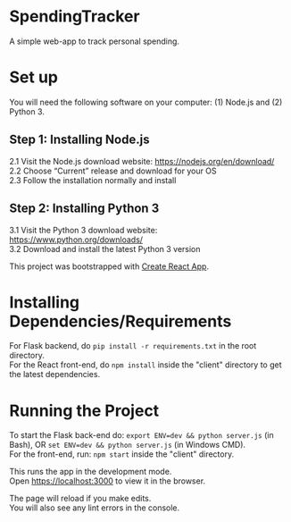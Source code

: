 # SpendingTracker
A simple web-app to track personal spending.


# Set up

You will need the following software on your computer: (1) Node.js and (2) Python 3.

## Step 1: Installing Node.js

2.1 Visit the Node.js download website: https://nodejs.org/en/download/<br/>
2.2 Choose “Current” release and download for your OS<br/>
2.3 Follow the installation normally and install<br/>
 

## Step 2: Installing Python 3

3.1 Visit the Python 3 download website: https://www.python.org/downloads/<br/>
3.2 Download and install the latest Python 3 version<br/>

This project was bootstrapped with [Create React App](https://github.com/facebook/create-react-app).

# Installing Dependencies/Requirements
For Flask backend, do `pip install -r requirements.txt` in the root directory. <br/>
For the React front-end, do `npm install` inside the "client" directory to get the latest dependencies. <br/>

# Running the Project
To start the Flask back-end do: `export ENV=dev && python server.js` (in Bash), OR `set ENV=dev && python server.js` (in Windows CMD). <br/>
For the front-end, run: `npm start` inside the "client" directory. <br/>

This runs the app in the development mode.<br>
Open [https://localhost:3000](https://localhost:3000) to view it in the browser.

The page will reload if you make edits.<br>
You will also see any lint errors in the console.
